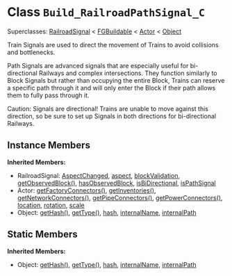 # Class <code>Build_RailroadPathSignal_C</code>

Superclasses: <a href="RailroadSignal.md">RailroadSignal</a> < <a href="FGBuildable.md">FGBuildable</a> < <a href="Actor.md">Actor</a> < <a href="Object.md">Object</a>

Train Signals are used to direct the movement of Trains to avoid collisions and bottlenecks.

Path Signals are advanced signals that are especially useful for bi-directional Railways and complex intersections. They function similarly to Block Signals but rather than occupying the entire Block, Trains can reserve a specific path through it and will only enter the Block if their path allows them to fully pass through it.

Caution: Signals are directional! Trains are unable to move against this direction, so be sure to set up Signals in both directions for bi-directional Railways.
## Instance Members
<b>Inherited Members:</b>
- RailroadSignal: <a href="RailroadSignal.md#AspectChanged">AspectChanged</a>, <a href="RailroadSignal.md#aspect">aspect</a>, <a href="RailroadSignal.md#blockValidation">blockValidation</a>, <a href="RailroadSignal.md#getObservedBlock">getObservedBlock()</a>, <a href="RailroadSignal.md#hasObservedBlock">hasObservedBlock</a>, <a href="RailroadSignal.md#isBiDirectional">isBiDirectional</a>, <a href="RailroadSignal.md#isPathSignal">isPathSignal</a>
- Actor: <a href="Actor.md#getFactoryConnectors">getFactoryConnectors()</a>, <a href="Actor.md#getInventories">getInventories()</a>, <a href="Actor.md#getNetworkConnectors">getNetworkConnectors()</a>, <a href="Actor.md#getPipeConnectors">getPipeConnectors()</a>, <a href="Actor.md#getPowerConnectors">getPowerConnectors()</a>, <a href="Actor.md#location">location</a>, <a href="Actor.md#rotation">rotation</a>, <a href="Actor.md#scale">scale</a>
- Object: <a href="Object.md#getHash">getHash()</a>, <a href="Object.md#getType">getType()</a>, <a href="Object.md#hash">hash</a>, <a href="Object.md#internalName">internalName</a>, <a href="Object.md#internalPath">internalPath</a>
## Static Members
<b>Inherited Members:</b>
- Object: <a href="Object.md#getHash">getHash()</a>, <a href="Object.md#getType">getType()</a>, <a href="Object.md#hash">hash</a>, <a href="Object.md#internalName">internalName</a>, <a href="Object.md#internalPath">internalPath</a>